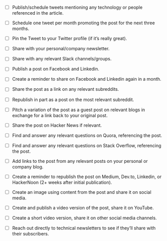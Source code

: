 - [ ] Publish/schedule tweets mentioning any technology or people referenced in the article.

- [ ] Schedule one tweet per month promoting the post for the next three months.

- [ ] Pin the Tweet to your Twitter profile (if it’s really great).

- [ ] Share with your personal/company newsletter.

- [ ] Share with any relevant Slack channels/groups.

- [ ] Publish a post on Facebook and Linkedin.

- [ ] Create a reminder to share on Facebook and Linkedin again in a month.

- [ ] Share the post as a link on any relevant subreddits.

- [ ] Republish in part as a post on the most relevant subreddit.

- [ ] Pitch a variation of the post as a guest post on relevant blogs in exchange for a link back to your original post.

- [ ] Share the post on Hacker News if relevant.

- [ ] Find and answer any relevant questions on Quora, referencing the post.

- [ ] Find and answer any relevant questions on Stack Overflow, referencing the post.

- [ ] Add links to the post from any relevant posts on your personal or company blog.

- [ ] Create a reminder to republish the post on Medium, Dev.to, Linkedin, or HackerNoon (2+ weeks after initial publication).

- [ ] Create an image using content from the post and share it on social media.

- [ ] Create and publish a video version of the post, share it on YouTube.

- [ ] Create a short video version, share it on other social media channels.
- [ ] Reach out directly to technical newsletters to see if they’ll share with their subscribers.
